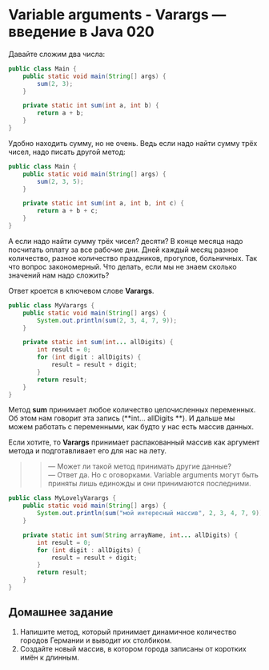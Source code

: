 # Variable arguments - Varargs — введение в Java 020
 
Давайте сложим два числа:

```Java
public class Main {
    public static void main(String[] args) {
        sum(2, 3);
    }

    private static int sum(int a, int b) {
        return a + b;
    }
}
```

Удобно находить сумму, но не очень. Ведь если надо найти сумму трёх чисел, надо писать другой метод:

```Java
public class Main {
    public static void main(String[] args) {
        sum(2, 3, 5);
    }

    private static int sum(int a, int b, int c) {
        return a + b + c;
    }
}
```

А если надо найти сумму трёх чисел? десяти? В конце месяца надо посчитать оплату за все рабочие дни. Дней каждый месяц разное количество, разное количество праздников, прогулов, больничных. Так что вопрос закономерный. Что делать, если мы не знаем сколько значений нам надо сложить?

Ответ кроется в ключевом слове **Varargs**. 

```Java
public class MyVarargs {
    public static void main(String[] args) {
        System.out.println(sum(2, 3, 4, 7, 9));
    }

    private static int sum(int... allDigits) {
        int result = 0;
        for (int digit : allDigits) {
            result = result + digit;
        }
        return result;
    }
}
```

Метод **sum** принимает любое количество целочисленных переменных. Об этом нам говорит эта запись (**int... allDigits
**).  И дальше мы можем работать с переменными, как будто у нас есть массив данных. 

Если хотите, то **Varargs** принимает распакованный массив как аргумент метода и подготавливает его для нас на лету. 

>> —  Может ли такой метод принимать другие данные?  
> —  Ответ да. Но с оговорками. Variable arguments могут быть приняты лишь единожды и они принимаются последними.

```Java
public class MyLovelyVarargs {
    public static void main(String[] args) {
        System.out.println(sum("мой интересный массив", 2, 3, 4, 7, 9));
    }

    private static int sum(String arrayName, int... allDigits) {
        int result = 0;
        for (int digit : allDigits) {
            result = result + digit;
        }
        return result;
    }
}
```

## Домашнее задание

1. Напишите метод, который принимает динамичное количество городов Германии и выводит их столбиком.
2. Создайте новый массив, в котором города записаны от коротких имён к длинным.

